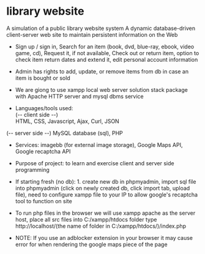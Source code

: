 # library website
A simulation of a public library website system 
A dynamic database-driven client-server web site to maintain persistent information on the Web

- Sign up / sign in, Search for an item (book, dvd, blue-ray, ebook, video game, cd), Request it, if not available, Check out or return item, 
option to check item return dates and extend it, edit personal account information
- Admin has rights to add, update, or remove items from db in case an item is bought or sold  

- We are giong to use xampp local web server solution stack package
with Apache HTTP server and mysql dbms service


- Languages/tools used:<br>
(-- client side --)<br>
HTML, CSS, Javascript, Ajax, Curl, JSON    

(-- server side --) 
MySQL database (sql), PHP 

- Services: imagebb (for external image storage), Google Maps API, Google recaptcha API 

- Purpose of project: to learn and exercise client and server side programming 

- If starting fresh (no db): 1. create new db in phpmyadmin, import sql file into phpmyadmin
(click on newly created db, click import tab, upload file), need to configure xampp file to
your IP to allow google's recaptcha tool to function on site 
 
- To run php files in the browser we will use xampp apache as the server host,
place all src files into C:/xampp/htdocs folder
type http://localhost/(the name of folder in C:/xampp/htdocs/)/index.php

- NOTE: If you use an adblocker extension in your browser it may cause error for when rendering the google maps piece of the page
